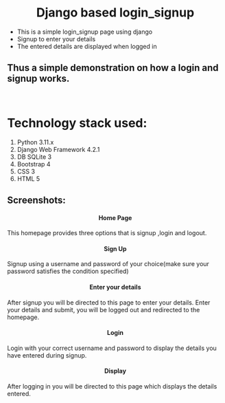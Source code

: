 <h1 align ="center"><b>Django based login_signup </b></h1>

* This is a simple login_signup page using django
* Signup to enter your details
* The entered details are displayed when logged in
## Thus a simple demonstration on how a login and signup works.
<br>

# Technology stack used:
1. Python 3.11.x
2. Django Web Framework 4.2.1
3. DB SQLite 3
4. Bootstrap 4
5. CSS 3
6. HTML 5

## Screenshots:

<h4 align="center"><b>Home Page</b></h4>



This homepage provides three options that is signup ,login and logout.

<h4 align="center"><b>Sign Up</b></h4>



Signup using a username and password of your choice(make sure your password satisfies the condition specified)

<h4 align="center"><b>Enter your details</b></h4>



After signup you will be directed to this page to enter your details. Enter your details and submit, you will be logged out and redirected to the homepage.

<h4 align="center"><b>Login</b></h4>



Login with your correct username and password to display the details you have entered during signup.

<h4 align="center"><b>Display</b></h4>



After logging in you will be directed to this page which displays the details entered.



